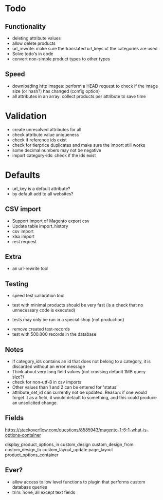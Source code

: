 # Todo

## Functionality

* deleting attribute values
* allow delete products
* url_rewrite: make sure the translated url_keys of the categories are used
* Solve todo's in code
* convert non-simple product types to other types

## Speed

* downloading http images: perform a HEAD request to check if the image size (or hash?) has changed (config option)
* all attributes in an array: collect products per attribute to save time

# Validation

* create unresolved attributes for all
* check attribute value uniqueness
* check if reference ids exist
* check for tierprice duplicates and make sure the import still works
* some decimal numbers may not be negative
* import category-ids: check if the ids exist

# Defaults

* url_key is a default attribute?
* by default add to all websites?

## CSV import

* Support import of Magento export csv
* Update table import_history
* csv import
* xlsx import
* rest request

## Extra

* an url-rewrite tool

## Testing

* speed test calibration tool
- test with minimal products should be very fast (is a check that no unnecessary code is executed)
* tests may only be run in a special shop (not production)
- remove created test-records
- test with 500.000 records in the database

## Notes

* If category_ids contains an id that does not belong to a category, it is discarded without an error message
* Think about very long field values (not crossing default 1MB query size?)
* check for non-utf-8 in csv imports
* Other values than 1 and 2 can be entered for 'status'
* attribute_set_id can currently not be updated. Reason: if one would forget it as a field, it would default to something, and this could produce an unsolicited change.

## Fields

https://stackoverflow.com/questions/8585943/magento-1-6-1-what-is-options-container

display_product_options_in
custom_design
custom_design_from
custom_design_to
custom_layout_update
page_layout
product_options_container

## Ever?

* allow access to low level functions to plugin that performs custom database queries
* trim: none, all except text fields
